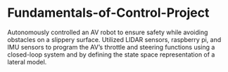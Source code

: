 # Fundamentals-of-Control-Project

Autonomously controlled an AV robot to ensure safety while avoiding obstacles on a slippery surface. Utilized LIDAR sensors, raspberry pi, and IMU sensors to program the AV’s throttle and steering functions using a closed-loop system and by defining the state space representation of a lateral model.
